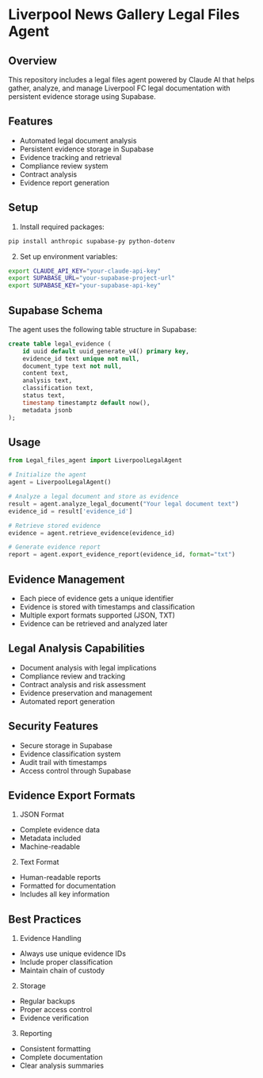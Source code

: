 # Liverpool News Gallery Legal Files Agent

## Overview
This repository includes a legal files agent powered by Claude AI that helps gather, analyze, and manage Liverpool FC legal documentation with persistent evidence storage using Supabase.

## Features
- Automated legal document analysis
- Persistent evidence storage in Supabase
- Evidence tracking and retrieval
- Compliance review system
- Contract analysis
- Evidence report generation

## Setup
1. Install required packages:
```bash
pip install anthropic supabase-py python-dotenv
```

2. Set up environment variables:
```bash
export CLAUDE_API_KEY="your-claude-api-key"
export SUPABASE_URL="your-supabase-project-url"
export SUPABASE_KEY="your-supabase-api-key"
```

## Supabase Schema
The agent uses the following table structure in Supabase:

```sql
create table legal_evidence (
    id uuid default uuid_generate_v4() primary key,
    evidence_id text unique not null,
    document_type text not null,
    content text,
    analysis text,
    classification text,
    status text,
    timestamp timestamptz default now(),
    metadata jsonb
);
```

## Usage
```python
from Legal_files_agent import LiverpoolLegalAgent

# Initialize the agent
agent = LiverpoolLegalAgent()

# Analyze a legal document and store as evidence
result = agent.analyze_legal_document("Your legal document text")
evidence_id = result['evidence_id']

# Retrieve stored evidence
evidence = agent.retrieve_evidence(evidence_id)

# Generate evidence report
report = agent.export_evidence_report(evidence_id, format="txt")
```

## Evidence Management
- Each piece of evidence gets a unique identifier
- Evidence is stored with timestamps and classification
- Multiple export formats supported (JSON, TXT)
- Evidence can be retrieved and analyzed later

## Legal Analysis Capabilities
- Document analysis with legal implications
- Compliance review and tracking
- Contract analysis and risk assessment
- Evidence preservation and management
- Automated report generation

## Security Features
- Secure storage in Supabase
- Evidence classification system
- Audit trail with timestamps
- Access control through Supabase

## Evidence Export Formats
1. JSON Format
- Complete evidence data
- Metadata included
- Machine-readable

2. Text Format
- Human-readable reports
- Formatted for documentation
- Includes all key information

## Best Practices
1. Evidence Handling
- Always use unique evidence IDs
- Include proper classification
- Maintain chain of custody

2. Storage
- Regular backups
- Proper access control
- Evidence verification

3. Reporting
- Consistent formatting
- Complete documentation
- Clear analysis summaries
